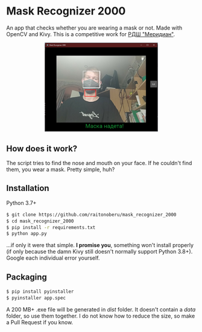 # Mask Recognizer 2000
An app that checks whether you are wearing a mask or not. Made with OpenCV and Kivy. This is a competitive work for [РДШ "Меридиан"](https://vk.com/public177923488).

<p align="center">
    <img src="example.jpg?raw=true" width="300"/>
</p>


## How does it work?
The script tries to find the nose and mouth on your face. If he couldn't find them, you wear a mask. Pretty simple, huh?

## Installation
Python 3.7+
```bash
$ git clone https://github.com/raitonoberu/mask_recognizer_2000
$ cd mask_recognizer_2000
$ pip install -r requirements.txt
$ python app.py
```
...if only it were that simple. **I promise you**, something won't install properly (if only because the damn Kivy still doesn't normally support Python 3.8+). Google each individual error yourself.

## Packaging
```bash
$ pip install pyinstaller
$ pyinstaller app.spec
```
A 200 MB+ .exe file will be generated in *dist* folder. It doesn't contain a *data* folder, so use them together. I do not know how to reduce the size, so make a Pull Request if you know.
